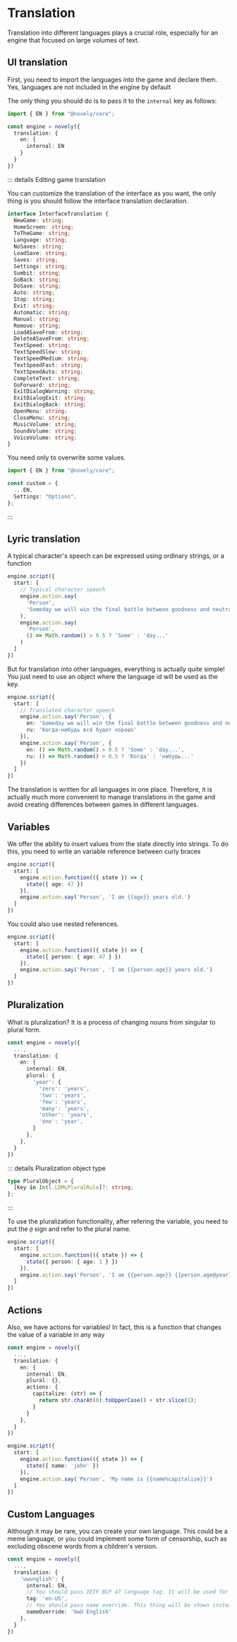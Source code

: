 # Translation

Translation into different languages plays a crucial role, especially for an engine that focused on large volumes of text.

## UI translation

First, you need to import the languages into the game and declare them. Yes, languages are not included in the engine by default

The only thing you should do is to pass it to the `internal` key as follows:

```ts
import { EN } from "@novely/core";

const engine = novely({
  translation: {
    en: {
      internal: EN
    }
  }
})
```

::: details Editing game translation

You can customize the translation of the interface as you want, the only thing is you should follow the interface translation declaration.

```ts
interface InterfaceTranslation {
  NewGame: string;
  HomeScreen: string;
  ToTheGame: string;
  Language: string;
  NoSaves: string;
  LoadSave: string;
  Saves: string;
  Settings: string;
  Sumbit: string;
  GoBack: string;
  DoSave: string;
  Auto: string;
  Stop: string;
  Exit: string;
  Automatic: string;
  Manual: string;
  Remove: string;
  LoadASaveFrom: string;
  DeleteASaveFrom: string;
  TextSpeed: string;
  TextSpeedSlow: string;
  TextSpeedMedium: string;
  TextSpeedFast: string;
  TextSpeedAuto: string;
  CompleteText: string;
  GoForward: string;
  ExitDialogWarning: string;
  ExitDialogExit: string;
  ExitDialogBack: string;
  OpenMenu: string;
  CloseMenu: string;
  MusicVolume: string;
  SoundVolume: string;
  VoiceVolume: string;
}
```

You need only to overwrite some values.

```ts
import { EN } from "@novely/core";

const custom = {
  ...EN,
  Settings: "Options",
};
```
:::

## Lyric translation

A typical character's speech can be expressed using ordinary strings, or a function

```ts
engine.script({
  start: [
    // Typical character speech
    engine.action.say(
      'Person',
      'Someday we will win the final battle between goodness and neutrality'
    ),
    engine.action.say(
      'Person',
      () => Math.random() > 0.5 ? 'Some' : 'day...'
    )
  ]
})
```

But for translation into other languages, everything is actually quite simple! You just need to use an object where the language id will be used as the key.

```ts
engine.script({
  start: [
    // Translated character speech
    engine.action.say('Person', {
      en: 'Someday we will win the final battle between goodness and neutrality',
      ru: 'Когда-нибудь всё будет хорошо'
    }),
    engine.action.say('Person', {
      en: () => Math.random() > 0.5 ? 'Some' : 'day...',
      ru: () => Math.random() > 0.5 ? 'Когда' : 'нибудь...'
    })
  ]
})
```

The translation is written for all languages in one place. Therefore, it is actually much more convenient to manage translations in the game and avoid creating differences between games in different languages.

## Variables

We offer the ability to insert values from the state directly into strings. To do this, you need to write an variable reference between curly braces

```ts
engine.script({
  start: [
    engine.action.function(({ state }) => {
      state({ age: 47 })
    }),
    engine.action.say('Person', 'I am {{age}} years old.')
  ]
})
```

You could also use nested references.

```ts
engine.script({
  start: [
    engine.action.function(({ state }) => {
      state({ person: { age: 47 } })
    }),
    engine.action.say('Person', 'I am {{person.age}} years old.')
  ]
})
```

## Pluralization

What is pluralization? It is a process of changing nouns from singular to plural form.

```ts
const engine = novely({
  ...,
  translation: {
    en: {
      internal: EN,
      plural: {
        'year': {
          'zero': 'years',
          'two': 'years',
          'few': 'years',
          'many': 'years',
          'other': 'years',
          'one': 'year',
        }
      },
    },
  }
})
```
::: details Pluralization object type

```ts
type PluralObject = {
  [Key in Intl.LDMLPluralRule]?: string;
};
```
:::

To use the pluralization functionality, after refering the variable, you need to put the `@` sign and refer to the plural name.

```ts
engine.script({
  start: [
    engine.action.function(({ state }) => {
      state({ person: { age: 1 } })
    }),
    engine.action.say('Person', 'I am {{person.age}} {{person.age@year}} old.')
  ]
})
```

## Actions

Also, we have actions for variables! In fact, this is a function that changes the value of a variable in any way

```ts
const engine = novely({
  ...,
  translation: {
    en: {
      internal: EN,
      plural: {},
      actions: {
        capitalize: (str) => {
          return str.charAt(0).toUpperCase() + str.slice(1);
        }
      }
    },
  }
})

engine.script({
  start: [
    engine.action.function(({ state }) => {
      state({ name: 'john' })
    }),
    engine.action.say('Person', 'My name is {{name%capitalize}}')
  ]
})
```

## Custom Languages

Although it may be rare, you can create your own language. This could be a meme language, or you could implement some form of censorship, such as excluding obscene words from a children's version.

```ts
const engine = novely({
  ...,
  translation: {
    'uwunglish': {
      internal: EN,
      // You should pass IETF BCP 47 language tag. It will be used for transliteration and other things
      tag: 'en-US',
      // You should pass name override. This thing will be shown instead of name that in that case cannot be determinated automatically
      nameOverride: 'UwU English'
    },
  }
})
```